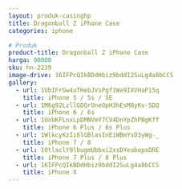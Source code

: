 ```yaml
---
layout: produk-casinghp
title: Dragonball Z iPhone Case
categories: iphone

# Produk
product-title: Dragonball Z iPhone Case
harga: 90000
sku: hn-2239
image-drive: 16IFPcQIkBDdHbiz9bddI2SuLg4a8bCCS
gallery:
  - url: 1UbIFrGw4uTHebJVsPgf1We9IXVHaP15q
    title: iPhone 5 / 5s / SE
  - url: 1M6g92LzllGDQrUneOpH3hEsM8yKv-SDQ
    title: iPhone 6 / 6s
  - url: 1UobKFLnxLpDMNVmY7CV4DnYpZhPBgKff
    title: iPhone 6 Plus / 6s Plus
  - url: 1WlkcyKzIi6lGBlasInEiWBmYsD3yWg-_
    title: iPhone 7 / 8
  - url: 1OtlaclY0lbugmUbbxi2xsDYeabopxDRE
    title: iPhone 7 Plus / 8 Plus
  - url: 16IFPcQIkBDdHbiz9bddI2SuLg4a8bCCS
    title: iPhone X
---
```

